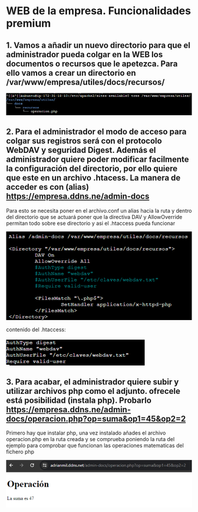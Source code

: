 # WEB de la empresa. Funcionalidades premium

## 1. Vamos a añadir un nuevo directorio para que el administrador pueda colgar en la WEB los documentos o recursos que le apetezca. Para ello vamos a crear un directorio en /var/www/empresa/utiles/docs/recursos/

![Descripción de la imagen](imagenes/1.PNG)

## 2. Para el administrador el modo de acceso para colgar sus registros será con el protocolo WebDAV y seguridad Digest. Además el administrador quiere poder modificar facilmente la configuración del directorio, por ello quiere que este en un archivo .htacess. La manera de acceder es con (alias) https://empresa.ddns.ne/admin-docs 

Para esto se necesita poner en el archivo.conf un alias hacia la ruta y dentro del directorio que se actuará poner que la directiva DAV y AllowOverride permitan todo sobre ese directorio y asi el .htaccess pueda funcionar

![Descripción de la imagen](imagenes/2.PNG)

contenido del .htaccess:

![Descripción de la imagen](imagenes/3.PNG)

## 3. Para acabar, el administrador quiere subir y utilizar archivos php como el adjunto. ofrecele está posibilidad (instala php). Probarlo https://empresa.ddns.ne/admin-docs/operacion.php?op=suma&op1=45&op2=2

Primero hay que instalar php, una vez instalado añades el archivo operacion.php en la ruta creada y se comprueba poniendo la ruta del ejemplo para comprobar que funcionan las operaciones matematicas del fichero php

![Descripción de la imagen](imagenes/4.PNG)
